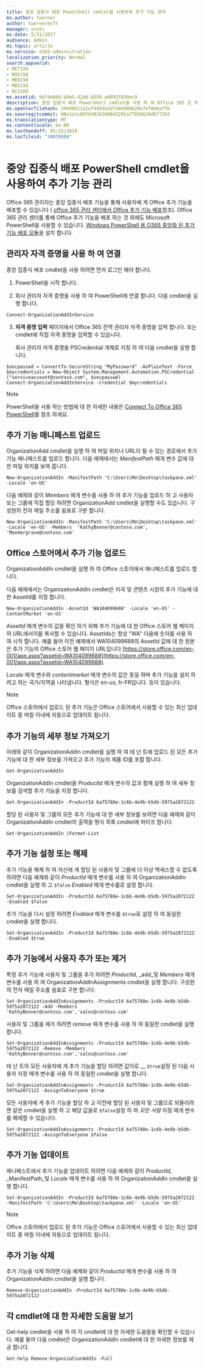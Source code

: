 ```yaml
---
title: 중앙 집중식 배포 PowerShell cmdlet을 사용하여 추가 기능 관리
ms.author: twerner
author: twernermsft
manager: scotv
ms.date: 5/31/2017
audience: Admin
ms.topic: article
ms.service: o365-administration
localization_priority: Normal
search.appverid:
- MET150
- MOE150
- MED150
- MBS150
- BCS160
ms.assetid: 94f4e86d-b8e5-42dd-b558-e6092f830ec9
description: 중앙 집중식 배포 PowerShell cmdlet을 사용 하 여 Office 365 조 직 용 Office 추가 기능을 배포 하 고 관리 하는 데 도움을 받을 수 있습니다.
ms.openlocfilehash: 34040d11a1ef4d5da2d7a0e980b28e7ef0eba7fb
ms.sourcegitcommit: 08e1e1c09f64926394043291a77856620d6f72b5
ms.translationtype: MT
ms.contentlocale: ko-KR
ms.lasthandoff: 05/15/2019
ms.locfileid: "34070504"
---
```

# <a name="use-the-centralized-deployment-powershell-cmdlets-to-manage-add-ins"></a>중앙 집중식 배포 PowerShell cmdlet을 사용하여 추가 기능 관리

Office 365 관리자는 중앙 집중식 배포 기능을 통해 사용자에 게 Office 추가 기능을 배포할 수 있습니다 ( [office 365 관리 센터에서 Office 추가 기능 배포](https://support.office.com/article/737e8c86-be63-44d7-bf02-492fa7cd9c3f.aspx)참조). Office 365 관리 센터를 통해 Office 추가 기능을 배포 하는 것 외에도 Microsoft PowerShell을 사용할 수 있습니다. [Windows PowerShell 용 O365 중앙화 된 추가 기능 배포 모듈](https://www.powershellgallery.com/packages/O365CentralizedAddInDeployment)을 설치 합니다. 
    
## <a name="connect-using-your-admin-credentials"></a>관리자 자격 증명을 사용 하 여 연결

중앙 집중식 배포 cmdlet을 사용 하려면 먼저 로그인 해야 합니다.
  
1. PowerShell을 시작 합니다.
    
2. 회사 관리자 자격 증명을 사용 하 여 PowerShell에 연결 합니다. 다음 cmdlet을 실행 합니다.
    
  ```
  Connect-OrganizationAddInService
  ```

3. **자격 증명 입력** 페이지에서 Office 365 전역 관리자 자격 증명을 입력 합니다. 또는 cmdlet에 직접 자격 증명을 입력할 수 있습니다. 
    
    회사 관리자 자격 증명을 PSCredential 개체로 지정 하 여 다음 cmdlet을 실행 합니다.
    
  ```
  $secpasswd = ConvertTo-SecureString "MyPassword" -AsPlainText -Force
  $mycredentials = New-Object System.Management.Automation.PSCredential ("serviceaccount@contoso.com", $secpasswd)
  Connect-OrganizationAddInService -Credential $mycredentials
  ```

> [!NOTE]
> PowerShell을 사용 하는 방법에 대 한 자세한 내용은 [Connect To Office 365 PowerShell](https://go.microsoft.com/fwlink/p/?linkid=848585)를 참조 하세요. 
  
## <a name="upload-an-add-in-manifest"></a>추가 기능 매니페스트 업로드

OrganizationAdd cmdlet을 실행 하 여 파일 위치나 URL이 될 수 있는 경로에서 추가 기능 매니페스트를 업로드 합니다. 다음 예제에서는 _ManifestPath_ 매개 변수 값에 대 한 파일 위치를 보여 줍니다. 
  
```
New-OrganizationAddIn -ManifestPath 'C:\Users\Me\Desktop\taskpane.xml' -Locale 'en-US'
```

다음 예제와 같이 _Members_ 매개 변수를 사용 하 여 추가 기능을 업로드 하 고 사용자 또는 그룹에 직접 할당 하려면 OrganizationAdd cmdlet을 실행할 수도 있습니다. 구성원의 전자 메일 주소를 쉼표로 구분 합니다. 
  
```
New-OrganizationAddIn -ManifestPath 'C:\Users\Me\Desktop\taskpane.xml' -Locale 'en-US' -Members  'KathyBonner@contoso.com', 'MaxHargrave@contoso.com'
```

## <a name="upload-an-add-in-from-the-office-store"></a>Office 스토어에서 추가 기능 업로드

OrganizationAddIn cmdlet을 실행 하 여 Office 스토어에서 매니페스트를 업로드 합니다.
  
다음 예제에서는 OrganizationAddIn cmdlet은 미국 및 콘텐츠 시장의 추가 기능에 대 한 AssetId를 지정 합니다.
  
```
New-OrganizationAddIn -AssetId 'WA104099688' -Locale 'en-US' -ContentMarket 'en-US'
```

_AssetId_ 매개 변수의 값을 확인 하기 위해 추가 기능에 대 한 Office 스토어 웹 페이지의 URL에서이를 복사할 수 있습니다. AssetIds는 항상 "WA" 다음에 숫자를 사용 하 여 시작 합니다. 예를 들어 이전 예제에서 WA104099688의 AssetId 값에 대 한 원본은 추가 기능의 Office 스토어 웹 페이지 URL입니다 [https://store.office.com/en-001/app.aspx?assetid=WA104099688](https://store.office.com/en-001/app.aspx?assetid=WA104099688).
  
_Locale_ 매개 변수와 _contentmarket_ 매개 변수의 값은 동일 하며 추가 기능을 설치 하려고 하는 국가/지역을 나타냅니다. 형식은 en-us, fr-FR입니다. 등이 있습니다. 
  
> [!NOTE]
> Office 스토어에서 업로드 된 추가 기능은 Office 스토어에서 사용할 수 있는 최신 업데이트 중 며칠 이내에 자동으로 업데이트 됩니다. 
  
## <a name="get-details-of-an-add-in"></a>추가 기능의 세부 정보 가져오기

아래와 같이 OrganizationAddIn cmdlet을 실행 하 여 테 넌 트에 업로드 된 모든 추가 기능에 대 한 세부 정보를 가져오고 추가 기능의 제품 ID를 포함 합니다.
  
```
Get-OrganizationAddIn
```

OrganizationAddIn cmdlet을 _ProductId_ 매개 변수의 값과 함께 실행 하 여 세부 정보를 검색할 추가 기능을 지정 합니다. 
  
```
Get-OrganizationAddIn -ProductId 6a75788e-1c6b-4e9b-b5db-5975a2072122
```

할당 된 사용자 및 그룹의 모든 추가 기능에 대 한 세부 정보를 보려면 다음 예제와 같이 OrganizationAddIn cmdlet의 출력을 형식 목록 cmdlet에 파이프 합니다.
  
```
Get-OrganizationAddIn |Format-List
```

## <a name="turn-on-or-turn-off-an-add-in"></a>추가 기능 설정 또는 해제

추가 기능을 해제 하 여 자신에 게 할당 된 사용자 및 그룹에 더 이상 액세스할 수 없도록 하려면 다음 예제와 같이 _ProductId_ 매개 변수를 사용 하 여 OrganizationAddIn cmdlet을 실행 하 고 `$false` _Enabled_ 매개 변수를로 설정 합니다.
  
```
Set-OrganizationAddIn -ProductId 6a75788e-1c6b-4e9b-b5db-5975a2072122 -Enabled $false
```

추가 기능을 다시 설정 하려면 _Enabled_ 매개 변수를 `$true`로 설정 하 여 동일한 cmdlet을 실행 합니다.
  
```
Set-OrganizationAddIn -ProductId 6a75788e-1c6b-4e9b-b5db-5975a2072122 -Enabled $true
```

## <a name="add-or-remove-users-from-an-add-in"></a>추가 기능에서 사용자 추가 또는 제거

특정 추가 기능에 사용자 및 그룹을 추가 하려면 _ProductId_, _add_및 _Members_ 매개 변수를 사용 하 여 OrganizationAddInAssignments cmdlet을 실행 합니다. 구성원의 전자 메일 주소를 쉼표로 구분 합니다. 
  
```
Set-OrganizationAddInAssignments -ProductId 6a75788e-1c6b-4e9b-b5db-5975a2072122 -Add -Members 'KathyBonner@contoso.com','sales@contoso.com'
```

사용자 및 그룹을 제거 하려면 _remove_ 매개 변수를 사용 하 여 동일한 cmdlet을 실행 합니다. 
  
```
Set-OrganizationAddInAssignments -ProductId 6a75788e-1c6b-4e9b-b5db-5975a2072122 -Remove -Members 'KathyBonner@contoso.com','sales@contoso.com'
```

테 넌 트의 모든 사용자에 게 추가 기능을 할당 하려면 값이로 __ `$true`설정 된 다음 사용자 지정 매개 변수를 사용 하 여 동일한 cmdlet을 실행 합니다.
  
```
Set-OrganizationAddInAssignments -ProductId 6a75788e-1c6b-4e9b-b5db-5975a2072122 -AssignToEveryone $true
```

모든 사용자에 게 추가 기능을 할당 하 고 이전에 할당 된 사용자 및 그룹으로 되돌리려면 같은 cmdlet을 실행 하 고 해당 값을로 `$false`설정 하 여 _모든 사람_ 지정 매개 변수를 해제할 수 있습니다.
  
```
Set-OrganizationAddInAssignments -ProductId 6a75788e-1c6b-4e9b-b5db-5975a2072122 -AssignToEveryone $false
```

## <a name="update-an-add-in"></a>추가 기능 업데이트

매니페스트에서 추가 기능을 업데이트 하려면 다음 예제와 같이 _ProductId_, _ManifestPath_및 _Locale_ 매개 변수를 사용 하 여 OrganizationAddIn cmdlet을 실행 합니다. 
  
```
Set-OrganizationAddIn -ProductId 6a75788e-1c6b-4e9b-b5db-5975a2072122 -ManifestPath 'C:\Users\Me\Desktop\taskpane.xml' -Locale 'en-US'
```

> [!NOTE]
> Office 스토어에서 업로드 된 추가 기능은 Office 스토어에서 사용할 수 있는 최신 업데이트 중 며칠 이내에 자동으로 업데이트 됩니다. 
  
## <a name="delete-an-add-in"></a>추가 기능 삭제

추가 기능을 삭제 하려면 다음 예제와 같이 _ProductId_ 매개 변수를 사용 하 여 OrganizationAddIn cmdlet을 실행 합니다. 
  
```
Remove-OrganizationAddIn -ProductId 6a75788e-1c6b-4e9b-b5db-5975a2072122
```

## <a name="get-detailed-help-for-each-cmdlet"></a>각 cmdlet에 대 한 자세한 도움말 보기

Get-help cmdlet을 사용 하 여 각 cmdlet에 대 한 자세한 도움말을 확인할 수 있습니다. 예를 들어 다음 cmdlet은 OrganizationAddIn cmdlet에 대 한 자세한 정보를 제공 합니다.
  
```
Get-help Remove-OrganizationAddIn -Full
```


